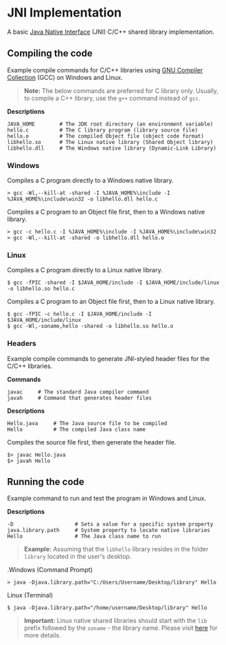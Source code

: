 # JNI Implementation
A basic [Java Native Interface](https://en.wikipedia.org/wiki/Java_Native_Interface) (JNI) C/C++ shared library implementation.

## Compiling the code
Example compile commands for C/C++ libraries using [GNU Compiler Collection](https://gcc.gnu.org/) (GCC) on Windows and Linux.

> **Note:** The below commands are preferred for C library only. Usually, to compile a C++ library, use the `g++` command instead of `gcc`.

**Descriptions**

    JAVA_HOME        # The JDK root directory (an environment variable)
    hello.c          # The C library program (library source file)
    hello.o          # The compiled Object file (object code format)
    libhello.so      # The Linux native library (Shared Object library)
    libhello.dll     # The Windows native library (Dynamic-Link Library)

### Windows

Compiles a C program directly to a Windows native library.

    > gcc -Wl,--kill-at -shared -I %JAVA_HOME%\include -I %JAVA_HOME%\include\win32 -o libhello.dll hello.c

Compiles a C program to an Object file first, then to a Windows native library.

    > gcc -c hello.c -I %JAVA_HOME%\include -I %JAVA_HOME%\include\win32
    > gcc -Wl,--kill-at -shared -o libhello.dll hello.o

### Linux

Compiles a C program directly to a Linux native library.

    $ gcc -fPIC -shared -I $JAVA_HOME/include -I $JAVA_HOME/include/linux -o libhello.so hello.c

Compiles a C program to an Object file first, then to a Linux native library.

    $ gcc -fPIC -c hello.c -I $JAVA_HOME/include -I $JAVA_HOME/include/linux
    $ gcc -Wl,-soname,hello -shared -o libhello.so hello.o

### Headers

Example compile commands to generate JNI-styled header files for the C/C++ libraries.

**Commands**

    javac     # The standard Java compiler command
    javah     # Command that generates header files

**Descriptions**

    Hello.java     # The Java source file to be compiled
    Hello          # The compiled Java class name

Compiles the source file first, then generate the header file.

    $> javac Hello.java
    $> javah Hello

## Running the code

Example command to run and test the program in Windows and Linux.

**Descriptions**

    -D                    # Sets a value for a specific system property
    java.library.path     # System property to locate native libraries
    Hello                 # The Java class name to run

> **Example:** Assuming that the `libhello` library resides in the folder `library` located in the user's desktop.

.Windows (Command Prompt)

    > java -Djava.library.path="C:/Users/Username/Desktop/library" Hello

Linux (Terminal)

    $ java -Djava.library.path="/home/username/Desktop/library" Hello

> **Important:** Linux native shared libraries should start with the `lib` prefix followed by the `soname` - the library name. Please visit [here](http://tldp.org/HOWTO/Program-Library-HOWTO/shared-libraries.html) for more details.
